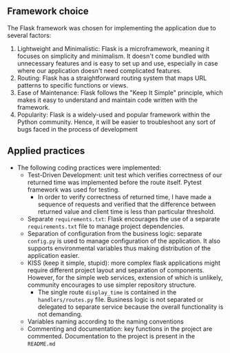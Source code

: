 ## Framework choice

The Flask framework was chosen for implementing the application due to several factors:

1. Lightweight and Minimalistic: Flask is a microframework, meaning it focuses on simplicity and minimalism. It doesn't come bundled with unnecessary features and is easy to set up and use, especially in case where our application doesn't need complicated features.  
2. Routing: Flask has a straightforward routing system that maps URL patterns to specific functions or views. 
3. Ease of Maintenance: Flask follows the "Keep It Simple" principle, which makes it easy to understand and maintain code written with the framework.
4. Popularity: Flask is a widely-used and popular framework within the Python community. Hence, it will be easier to troubleshoot any sort of bugs faced in the process of development

## Applied practices

- The following coding practices were implemented:
    - Test-Driven Development: unit test which verifies correctness of our returned time was implemented before the route itself. Pytest framework was used for testing. 
        - In order to verify correctness of returned time, I have made a sequence of requests and verified that the difference between returned value and client time is less than particular threshold.
    - Separate `requirements.txt`: Flask encourages the use of a separate `requirements.txt` file to manage project dependencies. 
    - Separation of configuration from the business logic: separate `config.py` is used to manage configuration of the application. It also supports environmental variables thus making distribution of the application easier. 
    - KISS (keep it simple, stupid): more complex flask applications might require different project layout and separation of components. However, for the simple web services, extension of which is unlikely, community encourages to use simpler repository structure.
        - The single route `display_time` is contained in the `handlers/routes.py` file. Business logic is not separated or delegated to separate service because the overall functionality is not demanding.
    - Variables naming according to the naming conventions
    - Commenting and documentation: key functions in the project are commented. Documentation to the project is present in the `README.md`